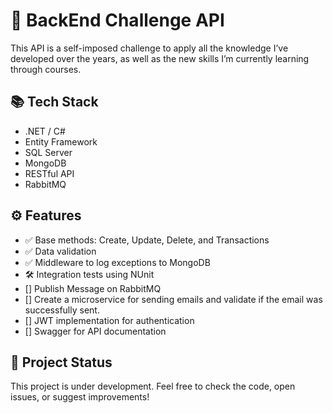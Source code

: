 # 🚀 BackEnd Challenge API

This API is a self-imposed challenge to apply all the knowledge I’ve developed over the years, as well as the new skills I’m currently learning through courses.

## 📚 Tech Stack

- .NET / C#
- Entity Framework
- SQL Server
- MongoDB
- RESTful API
- RabbitMQ
  
## ⚙️ Features

- ✅ Base methods: Create, Update, Delete, and Transactions
- ✅ Data validation
- ✅ Middleware to log exceptions to MongoDB
- 🛠️ Integration tests using NUnit
- [] Publish Message on RabbitMQ
- [] Create a microservice for sending emails and validate if the email was successfully sent.
- [] JWT implementation for authentication
- [] Swagger for API documentation

## 🚧 Project Status

This project is under development. Feel free to check the code, open issues, or suggest improvements!
